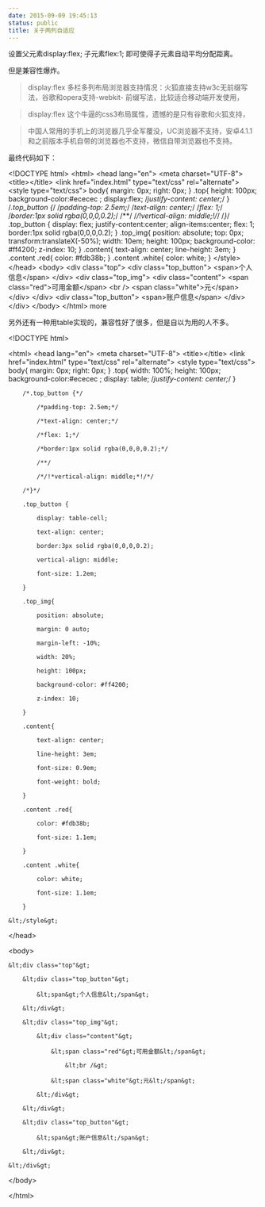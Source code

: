 ```yaml
---
date: 2015-09-09 19:45:13
status: public
title: 关于两列自适应
---
```


设置父元素display:flex; 子元素flex:1; 即可使得子元素自动平均分配距离。

但是兼容性爆炸。

> display:flex 多栏多列布局浏览器支持情况：火狐直接支持w3c无前缀写法，谷歌和opera支持-webkit- 前缀写法，比较适合移动端开发使用，
>

>

> display:flex 这个牛逼的css3布局属性，遗憾的是只有谷歌和火狐支持，
>

> 中国人常用的手机上的浏览器几乎全军覆没，UC浏览器不支持，安卓4.1.1和之前版本手机自带的浏览器也不支持，微信自带浏览器也不支持。

最终代码如下：

&lt;!DOCTYPE html&gt;
&lt;html&gt;
&lt;head lang="en"&gt;
    &lt;meta charset="UTF-8"&gt;
    &lt;title&gt;&lt;/title&gt;
    &lt;link href="index.html" type="text/css" rel="alternate"&gt;
    &lt;style type="text/css"&gt;
        body{
            margin: 0px;
            right: 0px;
        }
        .top{
            height: 100px;
            background-color:#ececec ;
            display:flex;
            /*justify-content: center;*/
        }
        /*.top_button {*/
            /*padding-top: 2.5em;*/
            /*text-align: center;*/
            /*flex: 1;*/
            /*border:1px solid rgba(0,0,0,0.2);*/
            /**/
            /*/!*vertical-align: middle;*!/*/
        /*}*/
        .top_button {
            display: flex;
            justify-content:center;
            align-items:center;
            flex: 1;
            border:1px solid rgba(0,0,0,0.2);
        }
        .top_img{
            position: absolute;
            top: 0px;
            transform:translateX(-50%);
            width: 10em;
            height: 100px;
            background-color: #ff4200;
            z-index: 10;
        }
        .content{
            text-align: center;
            line-height: 3em;
        }
        .content .red{
            color: #fdb38b;
        }
        .content .white{
            color: white;
        }
    &lt;/style&gt;
&lt;/head&gt;
&lt;body&gt;
    &lt;div class="top"&gt;
        &lt;div class="top_button"&gt;
            &lt;span&gt;个人信息&lt;/span&gt;
        &lt;/div&gt;
        &lt;div class="top_img"&gt;
            &lt;div class="content"&gt;
                &lt;span class="red"&gt;可用金额&lt;/span&gt;
                    &lt;br /&gt;
                &lt;span class="white"&gt;元&lt;/span&gt;
            &lt;/div&gt;
        &lt;/div&gt;
        &lt;div class="top_button"&gt;
            &lt;span&gt;账户信息&lt;/span&gt;
        &lt;/div&gt;
    &lt;/div&gt;
&lt;/body&gt;
&lt;/html&gt;
more

另外还有一种用table实现的，兼容性好了很多，但是自以为用的人不多。

&lt;!DOCTYPE html&gt;

&lt;html&gt;
&lt;head lang="en"&gt;
    &lt;meta charset="UTF-8"&gt;
    &lt;title&gt;&lt;/title&gt;
    &lt;link href="index.html" type="text/css" rel="alternate"&gt;
    &lt;style type="text/css"&gt;
        body{
            margin: 0px;
            right: 0px;
        }
        .top{
            width: 100%;
            height: 100px;
            background-color:#ececec ;
            display: table;
            /*justify-content: center;*/
        }

        /*.top_button {*/

            /*padding-top: 2.5em;*/

            /*text-align: center;*/

            /*flex: 1;*/

            /*border:1px solid rgba(0,0,0,0.2);*/

            /**/

            /*/!*vertical-align: middle;*!/*/

        /*}*/

        .top_button {

            display: table-cell;

            text-align: center;

            border:3px solid rgba(0,0,0,0.2);

            vertical-align: middle;

            font-size: 1.2em;

        }

        .top_img{

            position: absolute;

            margin: 0 auto;

            margin-left: -10%;

            width: 20%;

            height: 100px;

            background-color: #ff4200;

            z-index: 10;

        }

        .content{

            text-align: center;

            line-height: 3em;

            font-size: 0.9em;

            font-weight: bold;

        }

        .content .red{

            color: #fdb38b;

            font-size: 1.1em;

        }

        .content .white{

            color: white;

            font-size: 1.1em;

        }

    &lt;/style&gt;

&lt;/head&gt;

&lt;body&gt;

    &lt;div class="top"&gt;

        &lt;div class="top_button"&gt;

            &lt;span&gt;个人信息&lt;/span&gt;

        &lt;/div&gt;

        &lt;div class="top_img"&gt;

            &lt;div class="content"&gt;

                &lt;span class="red"&gt;可用金额&lt;/span&gt;

                    &lt;br /&gt;

                &lt;span class="white"&gt;元&lt;/span&gt;

            &lt;/div&gt;

        &lt;/div&gt;

        &lt;div class="top_button"&gt;

            &lt;span&gt;账户信息&lt;/span&gt;

        &lt;/div&gt;

    &lt;/div&gt;

&lt;/body&gt;

&lt;/html&gt;